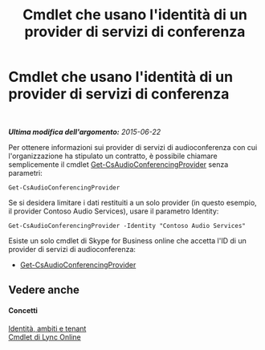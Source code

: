﻿---
title: Cmdlet che usano l'identità di un provider di servizi di conferenza
TOCTitle: Cmdlet che usano l'identità di un provider di servizi di conferenza
ms:assetid: be5621b6-ec11-4b12-83ec-075af269ca6a
ms:mtpsurl: https://technet.microsoft.com/it-it/library/Dn362841(v=OCS.15)
ms:contentKeyID: 56269970
ms.date: 08/24/2015
mtps_version: v=OCS.15
ms.translationtype: HT
---

# Cmdlet che usano l'identità di un provider di servizi di conferenza

 

_**Ultima modifica dell'argomento:** 2015-06-22_

Per ottenere informazioni sui provider di servizi di audioconferenza con cui l'organizzazione ha stipulato un contratto, è possibile chiamare semplicemente il cmdlet [Get-CsAudioConferencingProvider](https://docs.microsoft.com/powershell/module/skype/Get-CsAudioConferencingProvider) senza parametri:

    Get-CsAudioConferencingProvider

Se si desidera limitare i dati restituiti a un solo provider (in questo esempio, il provider Contoso Audio Services), usare il parametro Identity:

    Get-CsAudioConferencingProvider -Identity "Contoso Audio Services"

Esiste un solo cmdlet di Skype for Business online che accetta l'ID di un provider di servizi di audioconferenza:

  - [Get-CsAudioConferencingProvider](https://docs.microsoft.com/powershell/module/skype/Get-CsAudioConferencingProvider)

## Vedere anche

#### Concetti

[Identità, ambiti e tenant](identities-scopes-and-tenants-in-skype-for-business-online.md)  
[Cmdlet di Lync Online](https://docs.microsoft.com/en-us/SkypeForBusiness/set-up-your-computer-for-windows-powershell/set-up-your-computer-for-windows-powershell)

